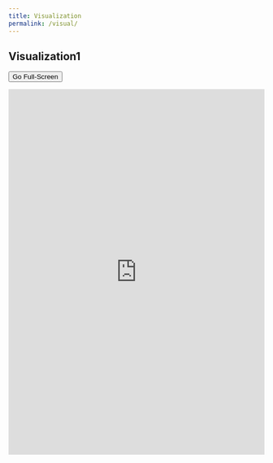 ```yaml
---
title: Visualization
permalink: /visual/
---
```


## Visualization1

<button id="full_screen" type="button" class="btn btn-primary btn-sm" onclick="fullScreen()">Go Full-Screen</button>

<iframe id="data_visualization" src="https://nlp.biu.ac.il/~royi/hexagon-paper-visualization/#/main" title="Dataset Visualization" style="width:100%; height:720px; border:none;"></iframe>

<script>
    function fullScreen() {
        var url = document.getElementById('data_visualization').src;
        window.open(url, '_blank');
        
        }
        
    // Selecting the iframe element
    var iframe = document.getElementById("data_visualization");
    
    // Adjusting the iframe height onload event
    iframe.onload = function(){
        iframe.style.height = iframe.contentWindow.document.body.scrollHeight + 'px';
    }
</script>
